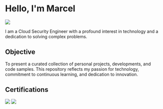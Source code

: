 # Hello, I'm Marcel
<a href="[https://linkedin.com](https://www.linkedin.com/in/marcelnguyen2021/)"><img src="https://img.shields.io/badge/-LinkedIn-0072b1?&style=for-the-badge&logo=linkedin&logoColor=white" /></a>

I am a Cloud Security Engineer with a profound interest in technology and a dedication to solving complex problems.

## Objective

To present a curated collection of personal projects, developments, and code samples. This repository reflects my passion for technology, commitment to continuous learning, and dedication to innovation.

## Certifications
<div>
<img src="https://img.shields.io/badge/-CCP-FF9900?style=for-the-badge&logo=amazonwebservices&logoColor=white" />
<img src="https://img.shields.io/badge/-SAA-FF9900?style=for-the-badge&logo=amazonwebservices&logoColor=white" />
</div>
